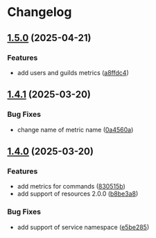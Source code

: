 # Changelog

## [1.5.0](https://github.com/necordjs/toolkit/compare/v1.4.1...v1.5.0) (2025-04-21)

### Features

* add users and guilds metrics ([a8ffdc4](https://github.com/necordjs/toolkit/commit/a8ffdc4be3d3d1800bfc2b5dca181e356d0a8299))

## [1.4.1](https://github.com/necordjs/toolkit/compare/v1.4.0...v1.4.1) (2025-03-20)

### Bug Fixes

* change name of metric name ([0a4560a](https://github.com/necordjs/toolkit/commit/0a4560aacdf2fd3cf775916263e5b3a6084d3af3))

## [1.4.0](https://github.com/necordjs/toolkit/compare/v1.3.0...v1.4.0) (2025-03-20)

### Features

* add metrics for commands ([830515b](https://github.com/necordjs/toolkit/commit/830515b1ccd730c83107412b254bd793a0fa5980))
* add support of resources 2.0.0 ([b8be3a8](https://github.com/necordjs/toolkit/commit/b8be3a8e13092828f42728567c050397ad808266))

### Bug Fixes

* add support of service namespace ([e5be285](https://github.com/necordjs/toolkit/commit/e5be285945d3817dbcc075df23b870d99668411f))
